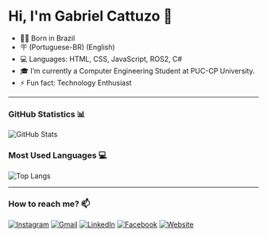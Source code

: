 # Hi, I'm Gabriel Cattuzo 👋

- 👨‍💻 Born in Brazil
- 🪧 (Portuguese-BR) (English)
- 💻 Languages: HTML, CSS, JavaScript, ROS2, C#
- 🎓 I’m currently a Computer Engineering Student at PUC-CP University.
- ⚡ Fun fact: Technology Enthusiast

---

### GitHub Statistics 📊
![GitHub Stats](https://github-readme-stats.vercel.app/api?username=gabrielcattuzo&show_icons=true&theme=dark)

### Most Used Languages 💻
![Top Langs](https://github-readme-stats.vercel.app/api/top-langs/?username=gabrielcattuzo&layout=compact&theme=dark)

---

### How to reach me? 📫
[![Instagram](https://img.shields.io/badge/Instagram-E4405F?style=for-the-badge&logo=instagram&logoColor=white)](https://www.instagram.com/gabriel_cattuzo)
[![Gmail](https://img.shields.io/badge/Gmail-D14836?style=for-the-badge&logo=gmail&logoColor=white)](mailto:gabrielcattuzo@gmail.com)
[![LinkedIn](https://img.shields.io/badge/LinkedIn-0077B5?style=for-the-badge&logo=linkedin&logoColor=white)](https://br.linkedin.com/in/gabriel-c-a89236270)
[![Facebook](https://img.shields.io/badge/Facebook-1877F2?style=for-the-badge&logo=facebook&logoColor=white)](https://www.facebook.com/gabriel.cattuzo.5)
[![Website](https://img.shields.io/badge/Website-4285F4?style=for-the-badge&logo=google-chrome&logoColor=white)](https://www.seusite.com)
